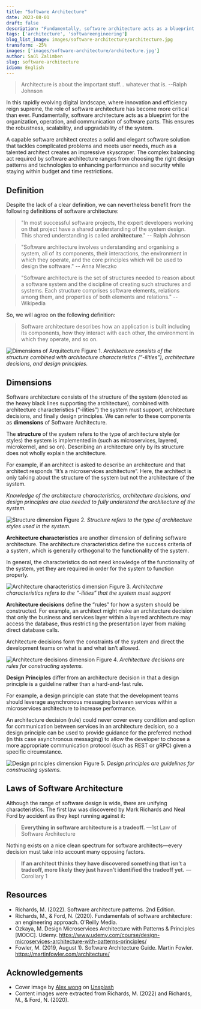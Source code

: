 ```yaml
---
title: "Software Architecture"
date: 2023-08-01
draft: false
description: "Fundamentally, software architecture acts as a blueprint for the organization, operation, and communication of software parts. This ensures the robustness, scalability, and upgradability of the system."
tags: ['architecture', 'softwareengineering']
blog_list_image: images/software-architecture/architecture.jpg
transform: -25%
images: ['images/software-architecture/architecture.jpg']
author: Saúl Zalimben
slug: software-architecture
idiom: English
---
```



>Architecture is about the important stuff… whatever that is.
>--Ralph Johnson

In this rapidly evolving digital landscape, where innovation and efficiency reign supreme, the role of software architecture has become more critical than ever. Fundamentally, software architecture acts as a blueprint for the organization, operation, and communication of software parts. This ensures the robustness, scalability, and upgradability of the system.

A capable software architect creates a solid and elegant software solution that tackles complicated problems and meets user needs, much as a talented architect creates an impressive skyscraper. The complex balancing act required by software architecture ranges from choosing the right design patterns and technologies to enhancing performance and security while staying within budget and time restrictions.

## Definition
Despite the lack of a clear definition, we can nevertheless benefit from the following definitions of software architecture:

>"In most successful software projects, the expert developers working on that project have a shared understanding of the system design. This shared understanding is called **architecture**."
-- Ralph Johnson

>"Software architecture involves understanding and organising a system, all of its components, their interactions, the environment in which they operate, and the core principles which will be used to design the software."
-- Anna Mleczko

>"Software architecture is the set of structures needed to reason about a software system and the discipline of creating such structures and systems. Each structure comprises software elements, relations among them, and properties of both elements and relations."
-- Wikipedia

So, we will agree on the following definition: 
> Software architecture describes how an application is built including its components, how they interact with each other, the environment in which they operate, and so on. 

![Dimensions of Arquitecture](https://dev-to-uploads.s3.amazonaws.com/uploads/articles/ue9jcth1d1lvm798lpq8.png)
Figure 1. *Architecture consists of the structure combined with architecture characteristics (“-ilities”), architecture decisions, and design principles.*

## Dimensions
Software architecture consists of the structure of the system (denoted as the heavy black lines supporting the architecture), combined with architecture characteristics (“-ilities”) the system must support, architecture decisions, and finally design principles. We can refer to these components as **dimensions** of Software Architecture. 

The **structure** of the system refers to the type of architecture style (or styles) the system is implemented in (such as microservices, layered, microkernel, and so on). Describing an architecture only by its structure does not wholly explain the architecture.

For example, if an architect is asked to describe an architecture and that architect responds “It’s a microservices architecture”. Here, the architect is only talking about the structure of the system but not the architecture of the system. 

*Knowledge of the architecture characteristics, architecture decisions, and design principles are also needed to fully understand the architecture of the system.*

![Structure dimension](https://dev-to-uploads.s3.amazonaws.com/uploads/articles/i3l0oqapmmmjb8x2zv6i.png)
Figure 2. *Structure refers to the type of architecture styles used in the system.*

**Architecture characteristics** are another dimension of defining software architecture. The architecture characteristics define the success criteria of a system, which is generally orthogonal to the functionality of the system. 

In general, the characteristics do not need knowledge of the functionality of the system, yet they are required in order for the system to function properly.

![Architecture characteristics dimension](https://dev-to-uploads.s3.amazonaws.com/uploads/articles/1yoj13crfdi0b9vrshka.png)
Figure 3. *Architecture characteristics refers to the “-ilities” that the system must support*

**Architecture decisions** define the “rules” for how a system should be constructed. For example, an architect might make an architecture decision that only the business and services layer within a layered architecture may access the database, thus restricting the presentation layer from making direct database calls. 

Architecture decisions form the constraints of the system and direct the development teams on what is and what isn’t allowed.

![Architecture decisions dimension](https://dev-to-uploads.s3.amazonaws.com/uploads/articles/epnp245ev6zn7akwht60.png)
Figure 4. *Architecture decisions are rules for constructing systems.*

**Design Principles** differ from an architecture decision in that a design principle is a guideline rather than a hard-and-fast rule. 

For example, a design principle can state that the development teams should leverage asynchronous messaging between services within a microservices architecture to increase performance. 

An architecture decision (rule) could never cover every condition and option for communication between services in an architecture decision, so a design principle can be used to provide guidance for the preferred method (in this case asynchronous messaging) to allow the developer to choose a more appropriate communication protocol (such as REST or gRPC) given a specific circumstance.

![Design principles dimension](https://dev-to-uploads.s3.amazonaws.com/uploads/articles/5fsc538tumd6eilwjj0e.png)
Figure 5. *Design principles are guidelines for constructing systems.*

## Laws of Software Architecture
Although the range of software design is wide, there are unifying characteristics. The first law was discovered by Mark Richards and Neal Ford by accident as they kept running against it: 
> **Everything in software architecture is a tradeoff.**
—1st Law of Software Architecture

Nothing exists on a nice clean spectrum for software architects—every decision must take into account many opposing factors.

> **If an architect thinks they have discovered something that isn’t a tradeoff, more likely they just haven’t identified the tradeoff yet.**
—Corollary 1

## Resources
- Richards, M. (2022). Software architecture patterns. 2nd Edition.
- Richards, M., & Ford, N. (2020). Fundamentals of software architecture: an engineering approach. O'Reilly Media.
- Ozkaya, M. Design Microservices Architecture with Patterns & Principles [MOOC]. Udemy. https://www.udemy.com/course/design-microservices-architecture-with-patterns-principles/
- Fowler, M. (2019, August 1). Software Architecture Guide. Martin Fowler. https://martinfowler.com/architecture/

## Acknowledgements
- Cover image by [Alex wong](https://unsplash.com/@killerfvith) on [Unsplash](https://unsplash.com/license)
- Content images were extracted from Richards, M. (2022) and Richards, M., & Ford, N. (2020).